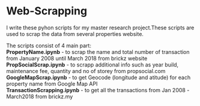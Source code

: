 # Web-Scrapping
I write these pyhon scripts for my master research project.These scripts are used to scrap the data from several properties website.

The scripts consist of 4 main part:
<br><b>PropertyName.ipynb</b> - to scrap the name and total number of transaction from January 2008 until March 2018 from brickz website
<br><b>PropSocialScrap.ipynb</b> - to scrapp additional info such as year build, maintenance fee, quantity and no of storey from propsocial.com
<br><b>GoogleMapScrap.ipynb</b> - to get Geocode (longitude and atitude) for each property name from Google Map API
<br><b>TransactionScrapping.ipynb</b> - to get all the transactions from Jan 2008 -March2018 from brickz.my
